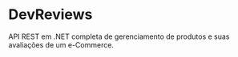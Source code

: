 # DevReviews
API REST em .NET completa de gerenciamento de produtos e suas avaliações de um e-Commerce.
